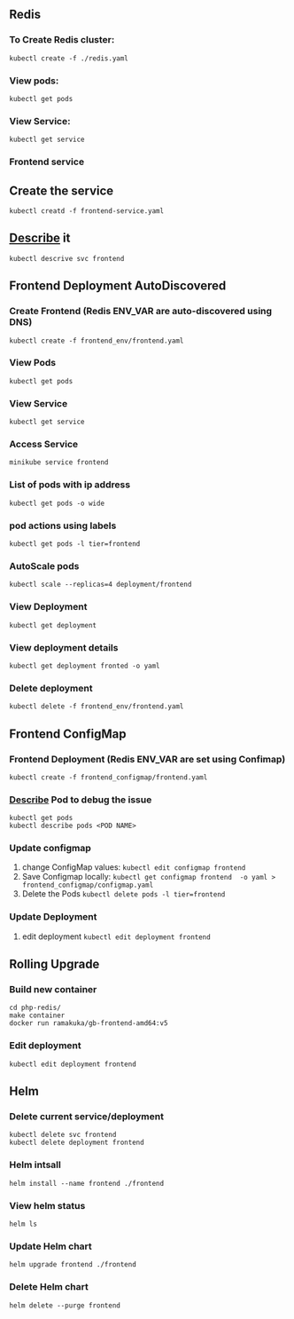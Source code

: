 ## Redis
### To Create Redis cluster:
`kubectl create -f ./redis.yaml`

### View pods: 
`kubectl get pods`
 
### View Service:
`kubectl get service`
### Frontend service 

## Create the service 
`kubectl creatd -f frontend-service.yaml`

## [Describe](https://kubernetes-v1-4.github.io/docs/user-guide/kubectl/kubectl_describe/) it
`kubectl descrive svc frontend`

## Frontend Deployment AutoDiscovered  
### Create Frontend (Redis ENV_VAR are auto-discovered using DNS)
`kubectl create -f frontend_env/frontend.yaml`

### View Pods
`kubectl get pods`

### View Service 
`kubectl get service`

### Access Service
`minikube service frontend`

### List of pods with ip address
`kubectl get pods -o wide`

### pod actions using labels 
`kubectl get pods -l tier=frontend`

### AutoScale pods
`kubectl scale --replicas=4 deployment/frontend`

### View Deployment
`kubectl get deployment`

### View deployment details 
`kubectl get deployment fronted -o yaml` 

### Delete deployment
`kubectl delete -f frontend_env/frontend.yaml`
## Frontend ConfigMap

### Frontend Deployment (Redis ENV_VAR are set using Confimap)
`kubectl create -f frontend_configmap/frontend.yaml`

### [Describe](https://kubernetes-v1-4.github.io/docs/user-guide/kubectl/kubectl_describe/) Pod to debug the issue 
```
kubectl get pods 
kubectl describe pods <POD NAME>
```
### Update configmap
1. change ConfigMap values: `kubectl edit configmap frontend`
2. Save Configmap locally: `kubectl get configmap frontend  -o yaml > frontend_configmap/configmap.yaml`
3. Delete the Pods `kubectl delete pods -l tier=frontend`

### Update Deployment 
1. edit deployment `kubectl edit deployment frontend`

## Rolling Upgrade 
### Build new container 
```
cd php-redis/
make container
docker run ramakuka/gb-frontend-amd64:v5
```

### Edit deployment
`kubectl edit deployment frontend`

## Helm
### Delete current service/deployment
```
kubectl delete svc frontend
kubectl delete deployment frontend
```

### Helm intsall
`helm install --name frontend ./frontend`

### View helm status
`helm ls`

### Update Helm chart
`helm upgrade frontend ./frontend`

### Delete Helm chart
`helm delete --purge frontend`

